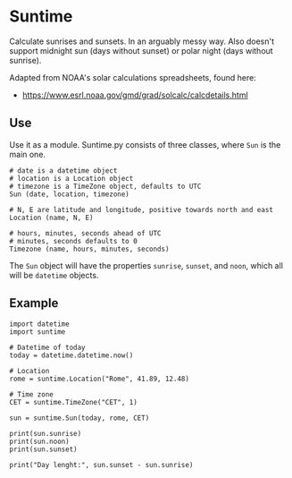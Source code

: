 # Suntime
Calculate sunrises and sunsets. In an arguably messy way. Also doesn't support midnight sun (days without sunset) or polar night (days without sunrise).

Adapted from NOAA's solar calculations spreadsheets, found here:
* https://www.esrl.noaa.gov/gmd/grad/solcalc/calcdetails.html

## Use
Use it as a module. Suntime.py consists of three classes, where `Sun` is the main one. 

```python3
# date is a datetime object
# location is a Location object
# timezone is a TimeZone object, defaults to UTC
Sun (date, location, timezone)

# N, E are latitude and longitude, positive towards north and east
Location (name, N, E)

# hours, minutes, seconds ahead of UTC
# minutes, seconds defaults to 0
Timezone (name, hours, minutes, seconds)
```

The `Sun` object will have the properties `sunrise`, `sunset`, and `noon`, which all will be `datetime` objects.

## Example

```python3
import datetime
import suntime

# Datetime of today
today = datetime.datetime.now()

# Location
rome = suntime.Location("Rome", 41.89, 12.48)

# Time zone
CET = suntime.TimeZone("CET", 1)

sun = suntime.Sun(today, rome, CET)

print(sun.sunrise)
print(sun.noon)
print(sun.sunset)

print("Day lenght:", sun.sunset - sun.sunrise)
```
